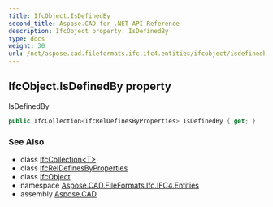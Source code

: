 ```yaml
---
title: IfcObject.IsDefinedBy
second_title: Aspose.CAD for .NET API Reference
description: IfcObject property. IsDefinedBy
type: docs
weight: 30
url: /net/aspose.cad.fileformats.ifc.ifc4.entities/ifcobject/isdefinedby/
---
```

## IfcObject.IsDefinedBy property

IsDefinedBy

```csharp
public IfcCollection<IfcRelDefinesByProperties> IsDefinedBy { get; }
```

### See Also

* class [IfcCollection&lt;T&gt;](../../../aspose.cad.fileformats.ifc/ifccollection-1/)
* class [IfcRelDefinesByProperties](../../ifcreldefinesbyproperties/)
* class [IfcObject](../)
* namespace [Aspose.CAD.FileFormats.Ifc.IFC4.Entities](../../ifcobject/)
* assembly [Aspose.CAD](../../../)


